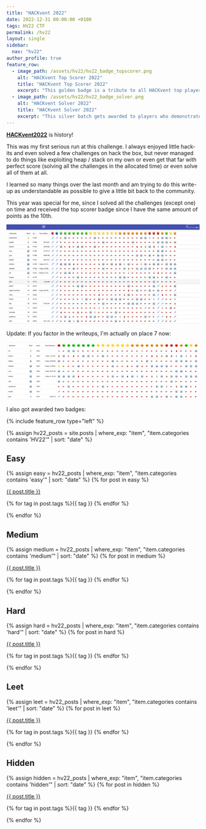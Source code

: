```yaml
---
title: "HACKvent 2022"
date: 2022-12-31 00:00:00 +0100
tags: HV22 CTF
permalink: /hv22
layout: single
sidebar:
  nav: "hv22"
author_profile: true
feature_row:
  - image_path: /assets/hv22/hv22_badge_topscorer.png
    alt: "HACKvent Top Scorer 2022"
    title: "HACKvent Top Scorer 2022"
    excerpt: "This golden badge is a tribute to all HACKvent top players and acknowledges excellent hands-on skills and in-depth knowledge in various cyber security and information technology related problem domains such as programming, automation, computer networks, blockchain, reversing, exploitation, operating system security architecture, etc."
  - image_path: /assets/hv22/hv22_badge_solver.png
    alt: "HACKvent Solver 2022"
    title: "HACKvent Solver 2022"
    excerpt: "This silver batch gets awarded to players who demonstrate expertise by solving puzzles and as a recognition of their urge to get hands on cyber security topics. In addition, this badge highlights the exceptional self-taught skills of capture-the-flag (CTF) players. "
---
```


[**HACKvent2022**](https://hacking-lab.com/events/hackvent-2022) is history!

This was my first serious run at this challenge. I always enjoyed little hack-its and even solved a few challenges on hack the box, but never managed to do things like exploiting heap / stack on my own or even get that far with perfect score (solving all the challenges in the allocated time) or even solve all of them at all.

I learned so many things over the last month and am trying to do this write-up as understandable as possible to give a little bit back to the community.

This year was special for me, since I solved all the challenges (except one) on time and received the top scorer badge since I have the same amount of points as the 10th.

![score board after challenge has ended](/assets/hv22/hv22_scoreboard_final.png)

Update: If you factor in the writeups, I'm actually on place 7 now:

![score, including writeups](/assets/hv22/hv22_scoreboard_with_writeups.png)

I also got awarded two badges:

{% include feature_row type="left" %}

{% assign hv22_posts = site.posts | where_exp: "item", "item.categories contains 'HV22'" | sort: "date" %}

## Easy

{% assign easy = hv22_posts | where_exp: "item", "item.categories contains 'easy'" | sort: "date" %}
{% for post in easy %}

<div class="list__item">
<a href="{{ post.url }}">{{ post.title }}</a><br />
<p class="page__meta">
<i class="far fa-tags"></i> {% for tag in post.tags %}{{ tag }} {% endfor %}</p>
</div>
{% endfor %}

## Medium

{% assign medium = hv22_posts | where_exp: "item", "item.categories contains 'medium'" | sort: "date" %}
{% for post in medium %}

<div class="list__item">
<a href="{{ post.url }}">{{ post.title }}</a><br />
<p class="page__meta">
<i class="far fa-tags"></i> {% for tag in post.tags %}{{ tag }} {% endfor %}</p>
</div>
{% endfor %}

## Hard

{% assign hard = hv22_posts | where_exp: "item", "item.categories contains 'hard'" | sort: "date" %}
{% for post in hard %}

<div class="list__item">
<a href="{{ post.url }}">{{ post.title }}</a><br />
<p class="page__meta">
<i class="far fa-tags"></i> {% for tag in post.tags %}{{ tag }} {% endfor %}</p>
</div>
{% endfor %}

## Leet

{% assign leet = hv22_posts | where_exp: "item", "item.categories contains 'leet'" | sort: "date" %}
{% for post in leet %}

<div class="list__item">
<a href="{{ post.url }}">{{ post.title }}</a><br />
<p class="page__meta">
<i class="far fa-tags"></i> {% for tag in post.tags %}{{ tag }} {% endfor %}</p>
</div>
{% endfor %}

## Hidden

{% assign hidden = hv22_posts | where_exp: "item", "item.categories contains 'hidden'" | sort: "date" %}
{% for post in hidden %}

<div class="list__item">
<a href="{{ post.url }}">{{ post.title }}</a><br />
<p class="page__meta">
<i class="far fa-tags"></i> {% for tag in post.tags %}{{ tag }} {% endfor %}</p>
</div>
{% endfor %}
